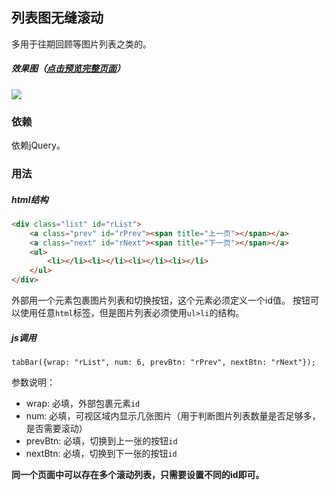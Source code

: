 ## 列表图无缝滚动

多用于往期回顾等图片列表之类的。

##### 效果图（[点击预览完整页面](https://vitaxu.github.io/tabBar/ "点击预览")）

![](http://i.imgur.com/AqdAwsm.gif)

### 依赖

依赖jQuery。

### 用法

##### html结构
 
```html
<div class="list" id="rList">
	<a class="prev" id="rPrev"><span title="上一页"></span></a>
	<a class="next" id="rNext"><span title="下一页"></span></a>
	<ul>
  		<li></li><li></li><li></li><li></li>
	</ul>
</div>
```
外部用一个元素包裹图片列表和切换按钮，这个元素必须定义一个id值。
按钮可以使用任意`html`标签，但是图片列表必须使用`ul>li`的结构。

##### js调用

`tabBar({wrap: "rList", num: 6, prevBtn: "rPrev", nextBtn: "rNext"});`


参数说明：

* wrap: 必填，外部包裹元素`id`
* num: 必填，可视区域内显示几张图片（用于判断图片列表数量是否足够多，是否需要滚动）
* prevBtn: 必填，切换到上一张的按钮`id`
* nextBtn: 必填，切换到下一张的按钮`id`

**同一个页面中可以存在多个滚动列表，只需要设置不同的id即可。**
